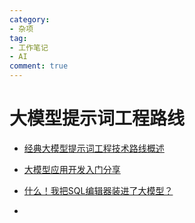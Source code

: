 ```yaml
---
category: 
- 杂项
tag: 
- 工作笔记
- AI
comment: true
---
```


# 大模型提示词工程路线

<!-- more -->

- [经典大模型提示词工程技术路线概述](https://mp.weixin.qq.com/s/Gzbz8fJ-gl-sqe9nbNIruA)

- [大模型应用开发入门分享](https://mp.weixin.qq.com/s/xClHrMmh_uNkiH8U91K7HA)

- [什么！我把SQL编辑器装进了大模型？](http://mp.weixin.qq.com/s/7i7gOs8xtSb90PuxCIvfUw)

- []()

## 
